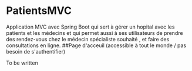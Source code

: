 # PatientsMVC
Application MVC avec Spring Boot qui sert à gérer un hopital avec les patients et les médecins et qui permet aussi à ses utilisateurs de prendre des rendez-vous chez le médecin spécialiste souhaité , et faire des consultations en ligne.
##Page d'acceuil
(accessible à tout le monde / pas besoin de s'authentifier)

To be written
